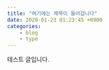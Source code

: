 ```yaml
---
title: "여기에는 제목이 들어갑니다"
date: 2020-01-23 01:23:45 +0900
categories: 
    - blog
    - type
---
```


테스트 글입니다.